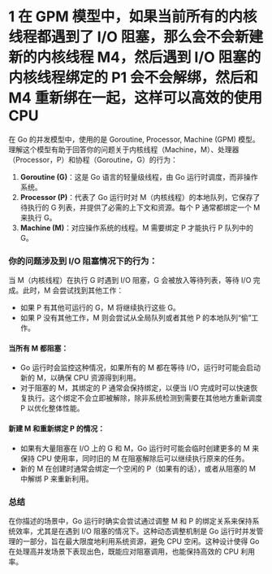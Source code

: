 # 1 在 GPM 模型中，如果当前所有的内核线程都遇到了 I/O 阻塞，那么会不会新建新的内核线程 M4，然后遇到 I/O 阻塞的内核线程绑定的 P1 会不会解绑，然后和 M4 重新绑在一起，这样可以高效的使用 CPU

在 Go 的并发模型中，使用的是 Goroutine, Processor, Machine (GPM) 模型。理解这个模型有助于回答你的问题关于内核线程（Machine，M）、处理器（Processor，P）和协程（Goroutine，G）的行为：

1. **Goroutine (G)**：这是 Go 语言的轻量级线程，由 Go 运行时调度，而非操作系统。
2. **Processor (P)**：代表了 Go 运行时对 M（内核线程）的本地队列，它保存了待执行的 G 列表，并提供了必需的上下文和资源。每个 P 通常都绑定一个 M 来执行 G。
3. **Machine (M)**：对应操作系统的线程。M 需要绑定 P 才能执行 P 队列中的 G。

### 你的问题涉及到 I/O 阻塞情况下的行为：

当 M（内核线程）在执行 G 时遇到 I/O 阻塞，G 会被放入等待列表，等待 I/O 完成。此时，M 会尝试找到其他工作：

-   如果 P 有其他可运行的 G，M 将继续执行这些 G。
-   如果 P 没有其他工作，M 则会尝试从全局队列或者其他 P 的本地队列“偷”工作。

#### 当所有 M 都阻塞：

-   Go 运行时会监控这种情况，如果所有的 M 都在等待 I/O，运行时可能会启动新的 M，以确保 CPU 资源得到利用。
-   对于阻塞的 M，其绑定的 P 通常会保持绑定，以便当 I/O 完成时可以快速恢复执行。这个绑定不会立即被解除，除非系统检测到需要在其他地方重新调度 P 以优化整体性能。

#### 新建 M 和重新绑定 P 的情况：

-   如果有大量阻塞在 I/O 上的 G 和 M，Go 运行时可能会临时创建更多的 M 来保持 CPU 使用率，同时旧的 M 在阻塞解除后可以继续执行原来的任务。
-   新的 M 在创建时通常会绑定一个空闲的 P（如果有的话），或者从阻塞的 M 中解绑 P 来重新利用。

### 总结

在你描述的场景中，Go 运行时确实会尝试通过调整 M 和 P 的绑定关系来保持系统效率，尤其是在遇到 I/O 阻塞的情况下。这种动态调整机制是 Go 运行时并发管理的一部分，旨在最大限度地利用系统资源，避免 CPU 空闲。这种设计使得 Go 在处理高并发场景下表现出色，既能应对阻塞调用，也能保持高效的 CPU 利用率。
